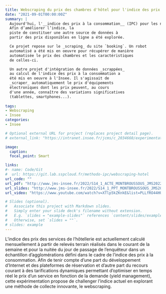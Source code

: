 ```yaml
---
title: Webscraping du prix des chambres d'hôtel pour l'indice des prix à la consommation
date: "2021-09-01T00:00:00Z"
summary: |
  Aujourd'hui, l'__indice des prix à la consommation__ (IPC) pour les nuitées hôtelières est constitué à partir de relevés effectués sur le terrain. 
  Afin d’améliorer l’indice, la 
  piste de constituer une autre source de données à
  partir des prix disponibles en ligne a été explorée.

  Ce projet repose sur le _scraping_ du site `booking`. Un robot 
  automatisé a été mis en oeuvre pour récupérer de manière
  automatisée le prix des chambres et les caractéristiques
  de celles-ci.

  Un autre projet d'intégration de données _scrappées_
  au calcul de l'indice des prix à la consommation a
  été mis en oeuvre à l'Insee. Il s'agissait de
  _scraper_ automatiquement le prix d'équipements
  électroniques dont les prix peuvent, au cours
  d'une année, connaître des variations significatives
  (tablettes, smartphones...).
 
tags:
- Webscraping
- Insee
categories:
- Insee

# Optional external URL for project (replaces project detail page).
# external_link: "https://intranet.insee.fr/jcms/c_2034660/experimentations"

image:
  caption: 
  focal_point: Smart

links:
#- name: Code/Git
#  url: https://git.lab.sspcloud.fr/methodo-ipc/webscraping-hotel
url_code: ""
url_pdf: "http://www.jms-insee.fr/2022/S14_1_ACTE_MONTBROUSSOUS_JMS2022.pdf"
url_slides: "http://www.jms-insee.fr/2022/S14_1_PPT_MONTBROUSSOUS_JMS2022.pdf"
url_video: "https://www.youtube.com/watch?v=XTlp5kZKnkE&list=PLLfRO44HULrmKfqW5leuf9a2y-8WDATnx&index=15"

# Slides (optional).
#   Associate this project with Markdown slides.
#   Simply enter your slide deck's filename without extension.
#   E.g. `slides = "example-slides"` references `content/slides/example-slides.md`.
#   Otherwise, set `slides = ""`.
# slides: example
---
```


L’indice des prix des services de l’hôtellerie est actuellement calculé mensuellement à partir de relevés terrain réalisés dans le courant de la semaine et pour la nuitée du jour de passage de l’enquêteur dans un échantillon d’agglomérations défini dans le cadre de l’indice des prix à la consommation. Afin de tenir compte d’une part du développement d’Internet et des plateformes de réservation et d’autre part du recours courant à des tarifications dynamiques permettant d’optimiser en temps réel le prix d’un service en fonction de la demande (yield management), cette expérimentation propose de challenger l’indice actuel en explorant une méthode de collecte innovante, le webscraping.
